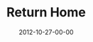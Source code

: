 ---
layout: message
category: message
series: "A Journey Home"
title: "Return Home"
date: 2012-10-27-00-00
message_id: 754
audio: "http://s3.amazonaws.com/crossroads-media/messages/audio/journeyhome_04.mp3"
audio-duration: "47:52"
program: "http://s3.amazonaws.com/crossroads-media/documents/10_27-28_12_HOMEProgram.pdf"
description: "What does it look like to return home? In order to go home, we have to leave behind our misunderstandings of God and ourselves."
video: "http://s3.amazonaws.com/crossroads-media/messages/video/journeyhome_04.mp4"
video-duration: "47:59"
video-image: "http://s3.amazonaws.com/crossroads-media/images/journeyhome_04_still.jpg"
explicit: false
---